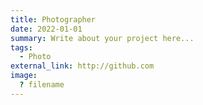 ```yaml
---
title: Photographer
date: 2022-01-01
summary: Write about your project here...
tags:
  - Photo
external_link: http://github.com
image:
  ? filename
---
```

